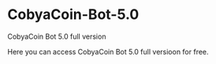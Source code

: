 # CobyaCoin-Bot-5.0
CobyaCoin Bot 5.0 full version


Here you can access CobyaCoin Bot 5.0 full versioon for free.
